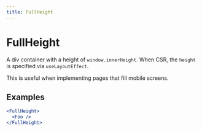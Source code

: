 ```yaml
---
title: FullHeight
---
```


# FullHeight

A div container with a height of `window.innerHeight`.
When CSR, the `height` is specified via `useLayoutEffect`.

This is useful when implementing pages that fill mobile screens.

## Examples

```jsx
<FullHeight>
  <Foo />
</FullHeight>
```
